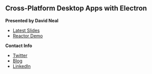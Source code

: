 ## Cross-Platform Desktop Apps with Electron

**Presented by David Neal**

* [Latest Slides](http://www.slideshare.net/reverentgeek/crossplatform-desktop-apps-with-electron)
* [Reactor Demo](https://github.com/reverentgeek/reactor)

**Contact Info**

* [Twitter](https://twitter.com/reverentgeek)
* [Blog](http://reverentgeek.com)
* [LinkedIn](https://www.linkedin.com/in/davidneal)
